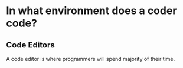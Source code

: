 # In what environment does a coder code?

## Code Editors

A code editor is where programmers will spend majority of their time. 

